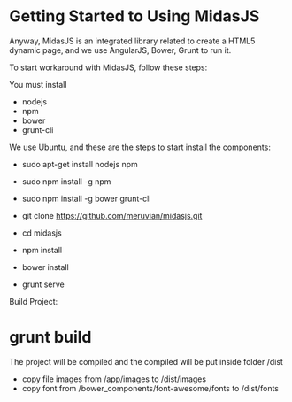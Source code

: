 Getting Started to Using MidasJS
=======


Anyway, MidasJS is an integrated library related to create a HTML5 dynamic page, and we use AngularJS, Bower, Grunt to run it.

To start workaround with MidasJS, follow these steps:

You must install 
- nodejs
- npm
- bower
- grunt-cli

We use Ubuntu, and these are the steps to start install the components:

- sudo apt-get install nodejs npm
- sudo npm install -g npm
- sudo npm install -g bower grunt-cli


- git clone https://github.com/meruvian/midasjs.git
- cd midasjs
- npm install
- bower install

- grunt serve


Build Project: 
# grunt build
 
The project will be compiled and the compiled will be put inside folder /dist
- copy file images from /app/images to  /dist/images
- copy font from /bower_components/font-awesome/fonts to /dist/fonts


